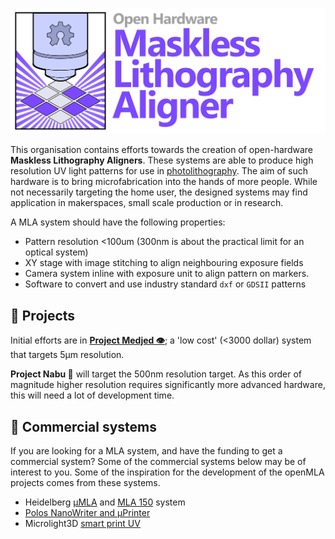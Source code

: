 

![openMLA logo banner](https://raw.githubusercontent.com/openMLA/.github/main/media/open-MLA-banner.jpg)

This organisation contains efforts towards the creation of open-hardware **Maskless Lithography Aligners**. These systems are able to produce high resolution UV light patterns for use in [photolithography](https://en.wikipedia.org/wiki/Photolithography). The aim of such hardware is to bring microfabrication into the hands of more people. While not necessarily targeting the home user, the designed systems may find application in makerspaces, small scale production or in research.

A MLA system should have the following properties:

* Pattern resolution <100um (300nm is about the practical limit for an optical system)
* XY stage with image stitching to align neighbouring exposure fields 
* Camera system inline with exposure unit to align pattern on markers. 
* Software to convert and use industry standard `dxf` or `GDSII` patterns 

## 📜 Projects

Initial efforts are in [**Project Medjed 👁️**](https://github.com/openMLA/Medjed); a 'low cost' (<3000 dollar) system that targets 5μm resolution.

 **Project Nabu 🐉** will target the 500nm resolution target. As this order of magnitude higher resolution requires significantly more advanced hardware, this will need a lot of development time.

## 💸 Commercial systems

If you are looking for a MLA system, and have the funding to get a commercial system? Some of the commercial systems below may be of interest to you. Some of the inspiration for the development of the openMLA projects comes from these systems.

* Heidelberg [μMLA](https://heidelberg-instruments.com/product/%ce%bcmla/) and [MLA 150](https://heidelberg-instruments.com/product/mla150/) system
* [Polos NanoWriter and µPrinter](https://www.sps-international.com/webshop/photolithography/maskless-lithography-systems/)
* Microlight3D [smart print UV](https://www.microlight3d.com/our-products/smartprint-uv)

